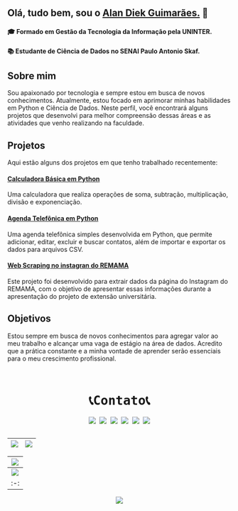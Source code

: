 
## Olá, tudo bem, sou o [Alan Diek Guimarães.](https://github.com/AlanDiekGuimaraes) 👋

#### 🎓 Formado em Gestão da Tecnologia da Informação pela UNINTER.
#### 📚 Estudante de Ciência de Dados no SENAI Paulo Antonio Skaf.

## Sobre mim
Sou apaixonado por tecnologia e sempre estou em busca de novos conhecimentos. Atualmente, estou focado em aprimorar minhas habilidades em Python e Ciência de Dados. Neste perfil, você encontrará alguns projetos que desenvolvi para melhor compreensão dessas áreas e as atividades que venho realizando na faculdade.

## Projetos
Aqui estão alguns dos projetos em que tenho trabalhado recentemente:

#### [Calculadora Básica em Python](https://github.com/AlanDiekGuimaraes/Calculadora_Basica_Python)
Uma calculadora que realiza operações de soma, subtração, multiplicação, divisão e exponenciação.

#### [Agenda Telefônica em Python](https://github.com/AlanDiekGuimaraes/Agenda_de_Contatos_Python)
Uma agenda telefônica simples desenvolvida em Python, que permite adicionar, editar, excluir e buscar contatos, além de importar e exportar os dados para arquivos CSV.
#### [Web Scraping no instagran do REMAMA](https://github.com/AlanDiekGuimaraes/Primeiro_Semestre_Ciencia_de_Dados/tree/main/Python_Web_Scraping_Selenium)
Este projeto foi desenvolvido para extrair dados da página do Instagram do REMAMA, com o objetivo de apresentar essas informações durante a apresentação do projeto de extensão universitária.

## Objetivos
Estou sempre em busca de novos conhecimentos para agregar valor ao meu trabalho e alcançar uma vaga de estágio na área de dados. Acredito que a prática constante e a minha vontade de aprender serão essenciais para o meu crescimento profissional.

<br clear="both">
<div align="center">
<kbd>
  <div align="center">
  <h1 align="center">📞Contato📞</h1>
         <img width="2" />
         <a href="https://www.linkedin.com/in/alandiekguimaraes/" target="_blank"><img src="https://img.shields.io/badge/LinkedIn-0077B5?style=for-the-badge&logo=linkedin&logoColor=white"/></a>
         <a href="https://www.facebook.com/AlanDiekGuimaraes/" target="_blank"><img src="https://img.shields.io/badge/Facebook-1877F2?style=for-the-badge&logo=facebook&logoColor=white"/></a>
         <a href="https://www.instagram.com/alandiekguimaraes/" target="_blank"><img src="https://img.shields.io/badge/Instagram-E4405F?style=for-the-badge&logo=instagram&logoColor=white"/></a>
         <a href="https://steamcommunity.com/id/alandiekguimaraes/" target="_blank"><img src="https://img.shields.io/badge/Steam-000000?style=for-the-badge&logo=steam&logoColor=white"/></a>
         <a href="mailto:alandiekguimaraes@gmail.com" target="_blank"><img src="https://img.shields.io/badge/Gmail-D14836?style=for-the-badge&logo=gmail&logoColor=white"/></a>
         <a href="https://lattes.cnpq.br/9176587951504436" target="_blank"><img src="https://img.shields.io/badge/-Lattes-blue?style=for-the-badge&logo"/></a>
         <img width="2" />
  </div>
</kbd>
<div align="center">

  ##
| ![](http://github-profile-summary-cards.vercel.app/api/cards/stats?username=AlanDiekGuimaraes&theme=tokyonight&hide_border=true) | ![](https://github-readme-streak-stats.herokuapp.com/?user=AlanDiekGuimaraes&hide_border=true&card_width=338&theme=tokyonight&hide_border=true) 
| :-: | :-: |
 
| ![](https://github-readme-stats.vercel.app/api/top-langs/?username=AlanDiekGuimaraes&layout=compact&hide_border=true&card_width=338px&card_height=195px&theme=tokyonight&hide_border=true) |
| :-: |  
| ![](http://github-profile-summary-cards.vercel.app/api/cards/profile-details?username=AlanDiekGuimaraes&theme=tokyonight&hide_border=true ) |
| :-: |

![](https://i.imgur.com/kwV4cAs.png)
